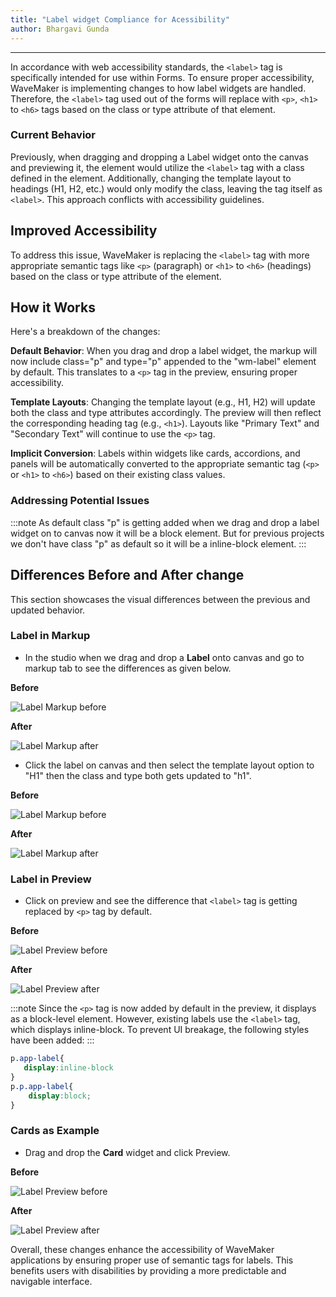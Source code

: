```yaml
---
title: "Label widget Compliance for Acessibility"
author: Bhargavi Gunda
---
```

---

In accordance with web accessibility standards, the `<label>` tag is specifically intended for use within Forms. To ensure proper accessibility, WaveMaker is implementing changes to how label widgets are handled. Therefore, the `<label>` tag used out of the forms will replace with `<p>`, `<h1>` to `<h6>` tags based on the class or type attribute of that element.

<!-- truncate -->

### Current Behavior

Previously, when dragging and dropping a Label widget onto the canvas and previewing it, the element would utilize the `<label>` tag with a class defined in the element. Additionally, changing the template layout to headings (H1, H2, etc.) would only modify the class, leaving the tag itself as `<label>`. This approach conflicts with accessibility guidelines.

## Improved Accessibility

To address this issue, WaveMaker is replacing the `<label>` tag with more appropriate semantic tags like `<p>` (paragraph) or `<h1>` to `<h6>` (headings) based on the class or type attribute of the element.

## How it Works

Here's a breakdown of the changes:

**Default Behavior**: When you drag and drop a label widget, the markup will now include class="p" and type="p" appended to the "wm-label" element by default. This translates to a `<p>` tag in the preview, ensuring proper accessibility.

**Template Layouts**: Changing the template layout (e.g., H1, H2) will update both the class and type attributes accordingly. The preview will then reflect the corresponding heading tag (e.g., `<h1>`). Layouts like "Primary Text" and "Secondary Text" will continue to use the `<p>` tag.

**Implicit Conversion**: Labels within widgets like cards, accordions, and panels will be automatically converted to the appropriate semantic tag (`<p>` or `<h1>` to `<h6>`) based on their existing class values.

### Addressing Potential Issues

:::note
As default class "p" is getting added when we drag and drop a label widget on to canvas now it will be a block element. But for previous projects we don't have class "p" as default so it will be a inline-block element.
:::

## Differences Before and After change

This section showcases the visual differences between the previous and updated behavior.

### Label in Markup

- In the studio when we drag and drop a **Label** onto canvas and go to markup tab to see the differences as given below.

**Before**

![Label Markup before](/learn/assets/label_before_markup.png)

**After**

![Label Markup after](/learn/assets/label_after_markup.png)

- Click the label on canvas and then select the template layout option to "H1" then the class and type both gets updated to "h1".

**Before**

![Label Markup before](/learn/assets/label_option_before.png)

**After**

![Label Markup after](/learn/assets/label_option_after.png)

### Label in Preview

- Click on preview and see the difference that `<label>` tag is getting replaced by `<p>` tag by default.

**Before**

![Label Preview before](/learn/assets/label_preview_before.png)

**After**

![Label Preview after](/learn/assets/label_preview_after.png) 

:::note
Since the `<p>` tag is now added by default in the preview, it displays as a block-level element. However, existing labels use the `<label>` tag, which displays inline-block. To prevent UI breakage, the following styles have been added:
:::

```css
p.app-label{
   display:inline-block 
}
p.p.app-label{
    display:block;
}
```

### Cards as Example

- Drag and drop the **Card** widget and click Preview.

**Before**

![Label Preview before](/learn/assets/cards_before.png)

**After**

![Label Preview after](/learn/assets/cards_after.png) 

Overall, these changes enhance the accessibility of WaveMaker applications by ensuring proper use of semantic tags for labels. This benefits users with disabilities by providing a more predictable and navigable interface.


